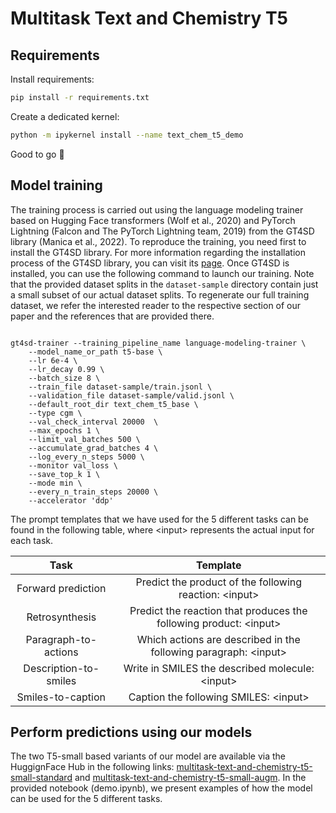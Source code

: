 # Multitask Text and Chemistry T5

## Requirements

Install requirements:

```sh
pip install -r requirements.txt
```

Create a dedicated kernel:

```sh
python -m ipykernel install --name text_chem_t5_demo
```

Good to go :rocket:

## Model training

The training process is carried out using the language modeling trainer based on Hugging Face transformers (Wolf et al., 2020) and PyTorch Lightning (Falcon
and The PyTorch Lightning team, 2019) from the GT4SD library (Manica et al., 2022). To reproduce the training, you need first to install the GT4SD library. For more information regarding the installation process of the GT4SD library, you can visit its [page](https://github.com/GT4SD/gt4sd-core). Once GT4SD is installed, you can use the following command to launch our training. Note that the provided dataset splits in the `dataset-sample` directory contain just a small subset of our actual dataset splits.
To regenerate our full training dataset, we refer the interested reader to the respective section of our paper and the references that are provided there.

```buildoutcfg

gt4sd-trainer --training_pipeline_name language-modeling-trainer \
    --model_name_or_path t5-base \
    --lr 6e-4 \
    --lr_decay 0.99 \
    --batch_size 8 \
    --train_file dataset-sample/train.jsonl \
    --validation_file dataset-sample/valid.jsonl \
    --default_root_dir text_chem_t5_base \
    --type cgm \
    --val_check_interval 20000  \
    --max_epochs 1 \
    --limit_val_batches 500 \
    --accumulate_grad_batches 4 \
    --log_every_n_steps 5000 \
    --monitor val_loss \
    --save_top_k 1 \
    --mode min \
    --every_n_train_steps 20000 \
    --accelerator 'ddp' 

```

The prompt templates that we have used for the 5 different tasks can be found in the following table, where \<input> represents the actual input for each task. 

|          Task         |                              Template                             |
|:---------------------:|:-----------------------------------------------------------------:|
|   Forward prediction  |       Predict the product of the following reaction: \<input>      |
|     Retrosynthesis    | Predict the reaction that produces the following product: \<input> |
|  Paragraph-to-actions |  Which actions are described in the following paragraph: \<input>  |
| Description-to-smiles |          Write in SMILES the described molecule: \<input>          |
|   Smiles-to-caption   |               Caption the following SMILES: \<input>               |


## Perform predictions using our models

The two T5-small based variants of our model are available via the HuggignFace Hub in the following links: [multitask-text-and-chemistry-t5-small-standard](https://huggingface.co/GT4SD/multitask-text-and-chemistry-t5-small-standard) and  [multitask-text-and-chemistry-t5-small-augm](https://huggingface.co/GT4SD/multitask-text-and-chemistry-t5-small-augm). In the provided notebook (demo.ipynb), we present examples of how the model can be used for the 5 different tasks.  
